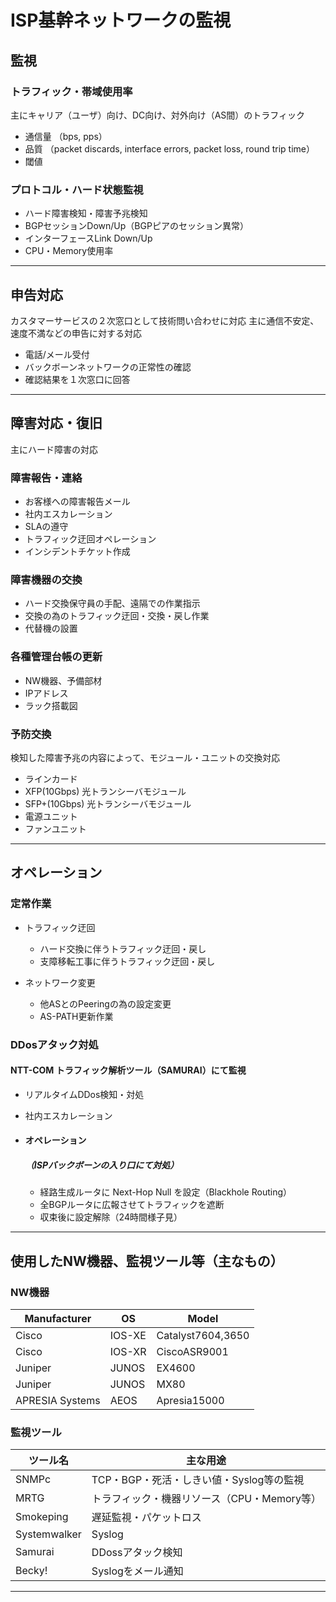 
# ISP基幹ネットワークの監視

<!-- # 業務の箇条書き -->

## 監視

### トラフィック・帯域使用率

主にキャリア（ユーザ）向け、DC向け、対外向け（AS間）のトラフィック

- 通信量 （bps, pps）
- 品質 （packet discards, interface errors, packet loss, round trip time）
- 閾値

<!-- - キャリア向け（NTT地域網）・ユーザ向け -->
<!-- - キャリア向け（ユーザ向け）
- DC向け
- 対外向け（AS間） -->

### プロトコル・ハード状態監視

- ハード障害検知・障害予兆検知
- BGPセッションDown/Up（BGPピアのセッション異常）
- インターフェースLink Down/Up
- CPU・Memory使用率


---


## 申告対応

カスタマーサービスの２次窓口として技術問い合わせに対応
主に通信不安定、速度不満などの申告に対する対応

- 電話/メール受付
- バックボーンネットワークの正常性の確認
- 確認結果を１次窓口に回答


---


## 障害対応・復旧

主にハード障害の対応

### 障害報告・連絡

- お客様への障害報告メール
- 社内エスカレーション
- SLAの遵守
- トラフィック迂回オペレーション
- インシデントチケット作成


### 障害機器の交換

- ハード交換保守員の手配、遠隔での作業指示
- 交換の為のトラフィック迂回・交換・戻し作業
- 代替機の設置


### 各種管理台帳の更新

- NW機器、予備部材
- IPアドレス
- ラック搭載図

### 予防交換

検知した障害予兆の内容によって、モジュール・ユニットの交換対応
<!-- 検知した障害予兆の内容によって、光トランシーバ等の交換対応 -->
<!-- 障害予兆を検知した光モジュール等の交換対応 -->

- ラインカード
- XFP(10Gbps) 光トランシーバモジュール
- SFP+(10Gbps) 光トランシーバモジュール
- 電源ユニット
- ファンユニット


---



## オペレーション

### 定常作業

- トラフィック迂回
  - ハード交換に伴うトラフィック迂回・戻し
  - 支障移転工事に伴うトラフィック迂回・戻し

- ネットワーク変更
  - 他ASとのPeeringの為の設定変更
  - AS-PATH更新作業


### DDosアタック対処

#### NTT-COM トラフィック解析ツール（SAMURAI）にて監視

- リアルタイムDDos検知・対処
- 社内エスカレーション

- #### オペレーション
  ##### （ISPバックボーンの入り口にて対処）
  - 経路生成ルータに Next-Hop Null を設定（Blackhole Routing）
  - 全BGPルータに広報させてトラフィックを遮断
  - 収束後に設定解除（24時間様子見）


---

## 使用したNW機器、監視ツール等（主なもの）

### NW機器

Manufacturer  | OS | Model
--|---|--
Cisco  | IOS-XE  | Catalyst7604,3650
Cisco  | IOS-XR  | CiscoASR9001
Juniper | JUNOS | EX4600
Juniper | JUNOS | MX80
APRESIA Systems | AEOS | Apresia15000



### 監視ツール

<!--
用途 | ツール名 | Manufacturer
--|---|--
トラフィック流量  | MRTG  | aaaaaaaa
レイテンシ  | Smokeping  | aaaaaaaa
DDossアタック監視 | Samurai | NTTcommunications
 -->
<!--
ツール名  | 目的  | 主な用途
--|---|--
SNMPc  | TCP・死活・しきい値監視  |
MRTG  | トラフィック  | トラフィック・機器リソース（CPU・メモリ等）
Smokeping  | 異常遅延 | Ping応答のレイテンシ幅の確認
Systemwalker  | syslog | ???
Samurai  | DDossアタック | ???
Beckey  | メール
 -->

ツール名  | 主な用途
--|---
SNMPc  | TCP・BGP・死活・しきい値・Syslog等の監視
MRTG  | トラフィック・機器リソース（CPU・Memory等）
Smokeping  | 遅延監視・パケットロス
Systemwalker  | Syslog
Samurai  | DDossアタック検知
Becky!  | Syslogをメール通知

---
